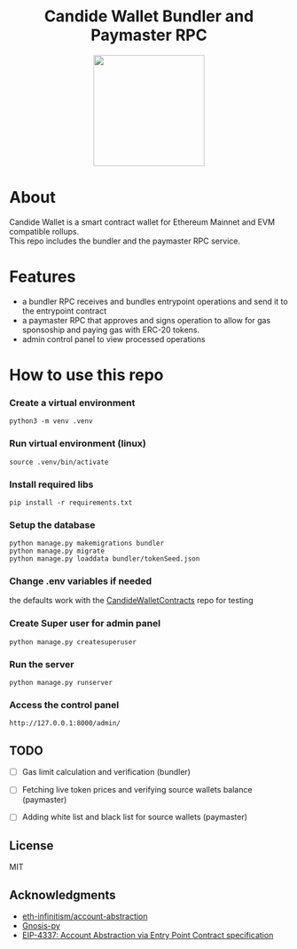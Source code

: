<!-- PROJECT LOGO -->

<div align="center">
  <h1 align="center">Candide Wallet Bundler and Paymaster RPC</h1>
</div>

<div align="center">
<img src="https://pbs.twimg.com/profile_banners/1528783691299930114/1653898682/1500x500" height =200/>
</div>

# About

Candide Wallet is a smart contract wallet for Ethereum Mainnet and EVM compatible rollups.<br/>
This repo includes the bundler and the paymaster RPC service.

# Features
- a bundler RPC receives and bundles entrypoint operations and send it to the entrypoint contract 
- a paymaster RPC that approves and signs operation to allow for gas sponsoship and paying gas with ERC-20 tokens.
- admin control panel to view processed operations

# How to use this repo

### Create a virtual environment
```
python3 -m venv .venv
```

### Run virtual environment (linux)
```
source .venv/bin/activate
```

### Install required libs
```
pip install -r requirements.txt
```

### Setup the database
```
python manage.py makemigrations bundler
python manage.py migrate
python manage.py loaddata bundler/tokenSeed.json
```

### Change .env variables if needed 
the defaults work with the <a href='https://github.com/candidelabs/CandideWalletContracts'>CandideWalletContracts</a> repo for testing


### Create Super user for admin panel
```
python manage.py createsuperuser
```

### Run the server
```
python manage.py runserver
```

### Access the control panel
```
http://127.0.0.1:8000/admin/
```

## TODO
- [ ] Gas limit calculation and verification (bundler)
- [ ] Fetching live token prices and verifying source wallets balance (paymaster)
- [ ] Adding white list and black list for source wallets (paymaster)


<!-- LICENSE -->
## License

MIT

<!-- ACKNOWLEDGMENTS -->
## Acknowledgments
* <a href='https://github.com/eth-infinitism/account-abstraction'>eth-infinitism/account-abstraction</a>
* <a href='https://github.com/safe-global/safe-eth-py'>Gnosis-py</a>
* <a href='https://eips.ethereum.org/EIPS/eip-4337'>EIP-4337: Account Abstraction via Entry Point Contract specification </a>